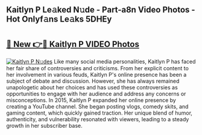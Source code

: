 ## Kaitlyn P Le𝚊ked N𝚞de - Part-a8n Video Photos - Hot Onlyf𝚊ns Le𝚊ks 5DHEy

# <h2><a href="http://ac48707.deff.icu/?id=Kaitlyn+P">🔗 New 👉🔴 Kaitlyn P VIDEO Photos</a></h2>

[![Kaitlyn P N𝚞des](https://i.imgur.com/rIISA9y.gif)](http://ac48707.deff.icu/?id=Kaitlyn+P)
Like many social media personalities, Kaitlyn P has faced her fair share of controversies and criticisms. From her explicit content to her involvement in various feuds, Kaitlyn P's online presence has been a subject of debate and discussion. However, she has always remained unapologetic about her choices and has used these controversies as opportunities to engage with her audience and address any concerns or misconceptions. In 2015, Kaitlyn P expanded her online presence by creating a YouTube channel. She began posting vlogs, comedy skits, and gaming content, which quickly gained traction. Her unique blend of humor, authenticity, and vulnerability resonated with viewers, leading to a steady growth in her subscriber base.
